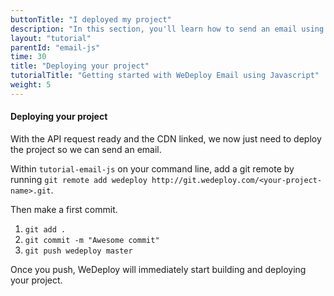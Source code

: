```yaml
---
buttonTitle: "I deployed my project"
description: "In this section, you'll learn how to send an email using JavaScript and the WeDeploy Email Service."
layout: "tutorial"
parentId: "email-js"
time: 30
title: "Deploying your project"
tutorialTitle: "Getting started with WeDeploy Email using Javascript"
weight: 5
---
```


#### Deploying your project

With the API request ready and the CDN linked, we now just need to deploy the project so we can send an email.

Within `tutorial-email-js` on your command line, add a git remote by running `git remote add wedeploy http://git.wedeploy.com/<your-project-name>.git`.

Then make a first commit. 
1. `git add .`
2. `git commit -m "Awesome commit"`
3. `git push wedeploy master`

Once you push, WeDeploy will immediately start building and deploying your project.



